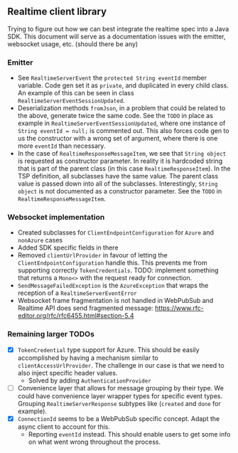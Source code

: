 ## Realtime client library

Trying to figure out how we can best integrate the realtime spec into a Java SDK. This document will serve as a documentation issues with the emitter, websocket usage, etc. (should there be any)

### Emitter

- See `RealtimeServerEvent` the `protected String eventId` member variable. Code gen set it as `private`, and duplicated in every child class. An example of this can be seen in class `RealtimeServerEventSessionUpdated`.
- Deserialization methods `fromJson`, in a problem that could be related to the above, generate twice the same code. See the `TODO` in place as example in `RealtimeServerEventSessionUpdated`, where one instance of `String eventId = null;` is commented out. This also forces code gen to us the constructor with a wrong set of argument, where there is one more `eventId` than necessary.
- In the case of `RealtimeResponseMessageItem`, we see that `String object` is requested as constructor parameter. In reality it is hardcoded string that is part of the parent class (in this case `RealtimeResponseItem`). In the TSP definition, all subclasses have the same value. The parent class value is passed down into all of the subclasses. Interestingly, `String object` is not documented as a constructor parameter. See the `TODO` in `RealtimeResponseMessageItem`.

### Websocket implementation

- Created subclasses for `ClientEndpointConfiguration` for `Azure` and `nonAzure` cases
- Added SDK specific fields in there
- Removed `clientUrlProvider` in favour of letting the `ClientEndpointConfiguration` handle this. This prevents me from supporting correctly `TokenCredentials`. TODO: implement something that returns a `Mono<>` with the request ready for connection.
- `SendMessageFailedException` is the `AzureException` that wraps the reception of a `RealtimeServerEventError`
- Websocket frame fragmentation is not handled in WebPubSub and Realtime API does send fragmented message: https://www.rfc-editor.org/rfc/rfc6455.html#section-5.4

### Remaining larger TODOs

- [x] `TokenCredential` type support for Azure. This should be easily accomplished by having a mechanism similar to `clientAccessUrlProvider`. The challenge in our case is that we need to also inject specific header values.
  - Solved by adding `AuthenticationProvider`
- [ ] Convenience layer that allows for message grouping by their type. We could have convenience layer wrapper types for specific event types. Grouping `RealtimeServerResponse` subtypes like (`created` and `done` for example).
- [x] `ConnectionId` seems to be a WebPubSub specific concept. Adapt the async client to account for this.
  - Reporting `eventId` instead. This should enable users to get some info on what went wrong throughout the process.